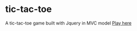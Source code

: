 # tic-tac-toe

A tic-tac-toe game built with Jquery in MVC model 	[Play here](https://angelmikeal.github.io/tic-tac-toe/)